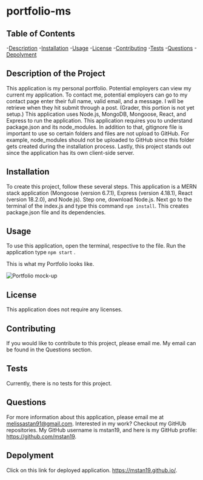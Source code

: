 # portfolio-ms

## Table of Contents
-[Description](#description) 
-[Installation](#installation) 
-[Usage](#usage)
-[License](#license)
-[Contributing](#contributing) 
-[Tests](#tests) 
-[Questions](#questions) 
-[Depolyment](#depolyment)

## Description of the Project
This application is my personal portfolio. Potential employers can view my current my application. To contact me, potential employers can go to my contact page enter their full name, valid email, and a message. I will be retrieve when they hit submit through a post. (Grader, this portion is not yet setup.) 
This application uses Node.js, MongoDB, Mongoose, React, and Express to run the application. This application requires you to understand package.json and its node_modules. In addition to that, gitignore file is important to use so certain folders and files are not upload to GitHub. For example, node_modules should not be uploaded to GitHub since this folder gets created during the installation process. Lastly, this project stands out since the application has its own client-side server.

## Installation
To create this project, follow these several steps. This application is a MERN stack application (Mongoose (version 6.7.1), Express (version 4.18.1), React (version 18.2.0), and Node.js). Step one, download Node.js. Next go to the terminal of the index.js and type this command ```npm install```. This creates package.json file and its dependencies. 


## Usage
To use this application, open the terminal, respective to the file. Run the application type ```npm start``` .

This is what my Portfolio looks like.

![Portfolio mock-up](./assets/images/portfolio-mock-up.png)

## License
This application does not require any licenses.

## Contributing
If you would like to contribute to this project, please email me. My email can be found in the Questions section.

## Tests
Currently, there is no tests for this project.

## Questions

For more information about this application, please email me at melissastan91@gmail.com. Interested in my work? Checkout my GitHUb repositories. My GitHub username is mstan19, and here is my GitHub profile: https://github.com/mstan19.

## Depolyment
Click on this link for deployed application.
https://mstan19.github.io/.